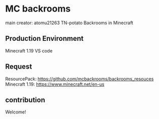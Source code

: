 # MC backrooms
main creator: atomu21263 TN-potato
Backrooms in Minecraft

## Production Environment
Minecraft 1.19
VS code
## Request
ResourcePack: https://github.com/mcbackrooms/backrooms_resouces
Minecraft 1.19: https://www.minecraft.net/en-us

## contribution
Welcome!